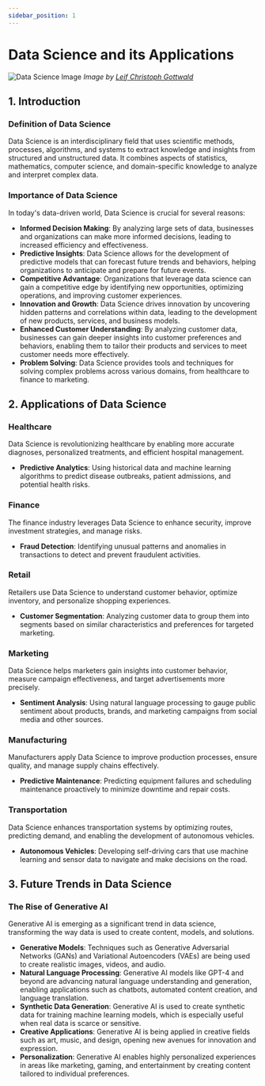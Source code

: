 ```yaml
---
sidebar_position: 1
---
```


# Data Science and its Applications


![Data Science Image](URL)
*Image by [Leif Christoph Gottwald](https://unsplash.com/@project2204)*


## 1. Introduction

### Definition of Data Science
Data Science is an interdisciplinary field that uses scientific methods, processes, algorithms, and systems to extract knowledge and insights from structured and unstructured data. It combines aspects of statistics, mathematics, computer science, and domain-specific knowledge to analyze and interpret complex data.

### Importance of Data Science
In today's data-driven world, Data Science is crucial for several reasons:

- **Informed Decision Making**: By analyzing large sets of data, businesses and organizations can make more informed decisions, leading to increased efficiency and effectiveness.
- **Predictive Insights**: Data Science allows for the development of predictive models that can forecast future trends and behaviors, helping organizations to anticipate and prepare for future events.
- **Competitive Advantage**: Organizations that leverage data science can gain a competitive edge by identifying new opportunities, optimizing operations, and improving customer experiences.
- **Innovation and Growth**: Data Science drives innovation by uncovering hidden patterns and correlations within data, leading to the development of new products, services, and business models.
- **Enhanced Customer Understanding**: By analyzing customer data, businesses can gain deeper insights into customer preferences and behaviors, enabling them to tailor their products and services to meet customer needs more effectively.
- **Problem Solving**: Data Science provides tools and techniques for solving complex problems across various domains, from healthcare to finance to marketing.

## 2. Applications of Data Science

### Healthcare
Data Science is revolutionizing healthcare by enabling more accurate diagnoses, personalized treatments, and efficient hospital management.

- **Predictive Analytics**: Using historical data and machine learning algorithms to predict disease outbreaks, patient admissions, and potential health risks.

### Finance
The finance industry leverages Data Science to enhance security, improve investment strategies, and manage risks.

- **Fraud Detection**: Identifying unusual patterns and anomalies in transactions to detect and prevent fraudulent activities.

### Retail
Retailers use Data Science to understand customer behavior, optimize inventory, and personalize shopping experiences.

- **Customer Segmentation**: Analyzing customer data to group them into segments based on similar characteristics and preferences for targeted marketing.

### Marketing
Data Science helps marketers gain insights into customer behavior, measure campaign effectiveness, and target advertisements more precisely.

- **Sentiment Analysis**: Using natural language processing to gauge public sentiment about products, brands, and marketing campaigns from social media and other sources.

### Manufacturing
Manufacturers apply Data Science to improve production processes, ensure quality, and manage supply chains effectively.

- **Predictive Maintenance**: Predicting equipment failures and scheduling maintenance proactively to minimize downtime and repair costs.

### Transportation
Data Science enhances transportation systems by optimizing routes, predicting demand, and enabling the development of autonomous vehicles.

- **Autonomous Vehicles**: Developing self-driving cars that use machine learning and sensor data to navigate and make decisions on the road.

## 3. Future Trends in Data Science

### The Rise of Generative AI
Generative AI is emerging as a significant trend in data science, transforming the way data is used to create content, models, and solutions.

- **Generative Models**: Techniques such as Generative Adversarial Networks (GANs) and Variational Autoencoders (VAEs) are being used to create realistic images, videos, and audio.
- **Natural Language Processing**: Generative AI models like GPT-4 and beyond are advancing natural language understanding and generation, enabling applications such as chatbots, automated content creation, and language translation.
- **Synthetic Data Generation**: Generative AI is used to create synthetic data for training machine learning models, which is especially useful when real data is scarce or sensitive.
- **Creative Applications**: Generative AI is being applied in creative fields such as art, music, and design, opening new avenues for innovation and expression.
- **Personalization**: Generative AI enables highly personalized experiences in areas like marketing, gaming, and entertainment by creating content tailored to individual preferences.

